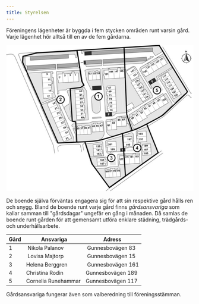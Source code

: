 ```yaml
---
title: Styrelsen
---
```


Föreningens lägenheter är byggda i fem stycken områden runt varsin gård. Varje lägenhet hör alltså till en av de fem gårdarna.

![områdeskarta](./omrkarta.jpg)

De boende själva förväntas engagera sig för att sin respektive gård hålls ren och snygg. Bland de boende runt varje gård finns _gårdsansvariga_ som kallar samman till "gårdsdagar" ungefär en gång i månaden. Då samlas de boende runt gården för att gemensamt utföra enklare städning, trädgårds- och underhållsarbete.


<a name="gardsansvariga" />

Gård   | Ansvariga           |  Adress            
-------|---------------------|--------------------
 1     | Nikola Palanov      | Gunnesbovägen 83  
 2     | Lovisa Majtorp      | Gunnesbovägen 15
 3     | Helena Berggren     | Gunnesbovägen 161
 4     | Christina Rodin     | Gunnesbovägen 189
 5     | Cornelia Runehammar | Gunnesbovägen 117
              
 
 Gårdsansvariga fungerar även som valberedning till föreningsstämman.
